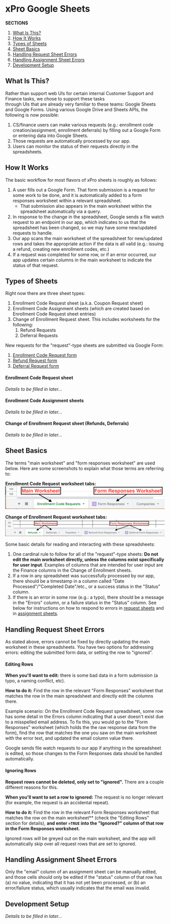 # xPro Google Sheets

**SECTIONS**
1. [What Is This?](#what-is-this)
1. [How It Works](#how-it-works)
1. [Types of Sheets](#types-of-sheets)
1. [Sheet Basics](#sheet-basics)
1. [Handling Request Sheet Errors](#handling-request-sheet-errors)
1. [Handling Assignment Sheet Errors](#handling-assignment-sheet-errors)
1. [Development Setup](#development-setup)

## What Is This?

Rather than support web UIs for certain internal Customer Support and Finance tasks, we chose to support these tasks  
through UIs that are already very familiar to these teams: Google Sheets and Google Forms. 
Using various Google Drive and Sheets APIs, the following is now possible: 

1. CS/finance users can make various requests (e.g.: enrollment code creation/assignment, enrollment deferrals) by filling 
  out a Google Form or entering data into Google Sheets.
1. Those requests are automatically processed by our app.
1. Users can monitor the status of their requests directly in the spreadsheets.  

## How It Works

The basic workflow for most flavors of xPro sheets is roughly as follows:

1. A user fills out a Google Form. That form submission is a request for some work to 
be done, and it is automatically added to a form responses worksheet within a relevant spreadsheet.
    - That submission also appears in the main worksheet within the spreadsheet automatically via a query.
1. In response to the change in the spreadsheet, Google sends a file watch request to an endpoint in our app, which 
  indicates to us that the spreadsheet has been changed, so we may have some new/updated requests to handle.
1. Our app scans the main worksheet of the spreadsheet for new/updated rows and takes the appropriate action if the
  data is all valid (e.g.: issuing a refund, creating new enrollment codes, etc.)
1. If a request was completed for some row, or if an error occurred, our app updates certain columns in the 
  main worksheet to indicate the status of that request.

## Types of Sheets

Right now there are three sheet types:

1. Enrollment Code Request sheet (a.k.a. Coupon Request sheet)
1. Enrollment Code Assignment sheets (which are created based on Enrollment Code Request sheet entries)
1. Change of Enrollment Request sheet. This includes worksheets for the following:
    1. Refund Requests
    1. Deferral Requests

New requests for the "request"-type sheets are submitted via Google Form:

1. [Enrollment Code Request form](https://docs.google.com/forms/d/1XfV5ppOYCFHd2Z1B1uL75C-ChgytHfkTD8YOSQM0vFM/edit) 
1. [Refund Request form](https://docs.google.com/forms/d/1n-TYFd91zKkSkjjudoACMId-mfUeAQ-rGMCzTKqPVFQ/edit)
1. [Deferral Request form](https://docs.google.com/forms/d/1lEbKGfLxMwh0Drj-CQJo5QXU2evEqxEP5iFGB4qNrw8/edit)

#### Enrollment Code Request sheet

_Details to be filled in later..._

#### Enrollment Code Assignment sheets

_Details to be filled in later..._

#### Change of Enrollment Request sheet (Refunds, Deferrals)

_Details to be filled in later..._

## Sheet Basics

The terms "main worksheet" and "form responses worksheet" are used below. Here are some
screenshots to explain what those terms are referring to:

**Enrollment Code Request worksheet tabs:**
![Enrollment Code Request worksheet tabs](images/enrollment-code-worksheet-tabs.png)

**Change of Enrollment Request worksheet tabs:**
![Change of Enrollment Request worksheet tabs](images/change-of-enrollment-worksheet-tabs.png)

Some basic details for reading and interacting with these spreadsheets:

1. One cardinal rule to follow for all of the "request"-type sheets: **Do not edit the main worksheet directly, unless the 
  columns exist specifically for user input**. Examples of columns that are intended for user input are the Finance 
  columns in the Change of Enrollment sheets.
1. If a row in any spreadsheet was successfully processed by our app, there should be a timestamp in a column called 
  "Date Processed"/"Completed Date"/etc., or a success status in the "Status" column.
1. If there is an error in some row (e.g.: a typo), there should be a message in the "Errors" column, or a 
  failure status in the "Status" column. See below for instructions on how to respond to errors in 
  [request sheets](#handling-request-sheet-errors) and in [assignment sheets](#handling-assignment-sheet-errors).

## Handling Request Sheet Errors

As stated above, errors cannot be fixed by directly updating the main worksheet in these spreadsheets. You have
two options for addressing errors: editing the submitted form data, or setting the row to "ignored".

#### Editing Rows

**When you'll want to edit:** there is some bad data in a form submission (a typo, a naming conflict, etc).

**How to do it:** Find the row in the relevant "Form Responses" worksheet that matches the row in the main 
spreadsheet and directly edit the columns there. 

Example scenario: On the Enrollment Code Request spreadsheet, some row has some detail in the Errors column indicating that a
user doesn't exist due to a misspelled email address. To fix this, you would go to the "Form Responses" worksheet 
(which holds the the raw response data from the form), find the row that matches the one you saw on the main worksheet
with the error text, and updated the email column value there. 

Google sends file watch requests to our app if anything in the spreadsheet is edited, so those changes to the Form
Responses data should be handled automatically.

#### Ignoring Rows 

**Request rows cannot be deleted, only set to "ignored".** There are a couple different reasons for this. 
 
**When you'll want to set a row to ignored:** The request is no longer relevant (for example, the request is an accidental repeat). 

**How to do it:** Find the row in the relevant Form Responses worksheet that matches the
row on the main worksheet** (check the "Editing Rows" section for details), **and enter `=TRUE` into the "Ignored?" 
column of that row in the Form Responses worksheet.** 

Ignored rows will be greyed out on the main worksheet, and the app will automatically skip over all request rows that 
are set to ignored. 

## Handling Assignment Sheet Errors

Only the "email" column of an assignment sheet can be manually edited, and those cells should only be
edited if the "status" column of that row has (a) no value, indicating that it has not yet been processed,
or (b) an error/failure status, which usually indicates that the email was invalid.

## Development Setup

_Details to be filled in later..._
